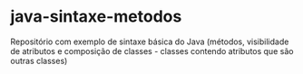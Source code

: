 # java-sintaxe-metodos
Repositório com exemplo de sintaxe básica do Java (métodos, visibilidade de atributos e composição de classes - classes contendo atributos que são outras classes)
